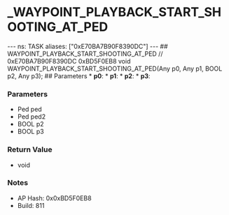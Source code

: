 # _WAYPOINT_PLAYBACK_START_SHOOTING_AT_PED

--- ns: TASK aliases: ["0xE70BA7B90F8390DC"] --- ## WAYPOINT_PLAYBACK_START_SHOOTING_AT_PED  // 0xE70BA7B90F8390DC 0xBD5F0EB8 void WAYPOINT_PLAYBACK_START_SHOOTING_AT_PED(Any p0, Any p1, BOOL p2, Any p3);   ## Parameters * **p0**: * **p1**: * **p2**: * **p3**:

### Parameters
* Ped ped
* Ped ped2
* BOOL p2
* BOOL p3

### Return Value
* void

### Notes
* AP Hash: 0x0xBD5F0EB8
* Build: 811

